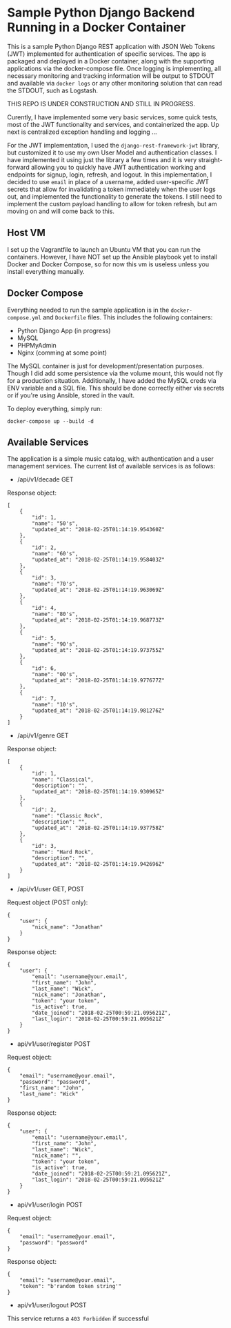 # Sample Python Django Backend Running in a Docker Container
This is a sample Python Django REST application with JSON Web Tokens (JWT) implemented for authentication of specific services. The app is packaged and deployed in a Docker container, along with the supporting applications via the docker-compose file. Once logging is implementing, all necessary monitoring and tracking information will be output to STDOUT and available via `docker logs` or any other monitoring solution that can read the STDOUT, such as Logstash.

THIS REPO IS UNDER CONSTRUCTION AND STILL IN PROGRESS.

Curently, I have implemented some very basic services, some quick tests, most of the JWT functionality and services, and containerized the app. Up next is centralized exception handling and logging ...

For the JWT implementation, I used the `django-rest-framework-jwt` library, but customized it to use my own User Model and authentication classes. I have implemented it using just the library a few times and it is very straight-forward allowing you to quickly have JWT authentication working and endpoints for signup, login, refresh, and logout. In this implementation, I decided to use `email` in place of a username, added user-specific JWT secrets that allow for invalidating a token immediately when the user logs out, and implemented the functionality to generate the tokens. I still need to implement the custom payload handling to allow for token refresh, but am moving on and will come back to this.

## Host VM
I set up the Vagrantfile to launch an Ubuntu VM that you can run the containers. However, I have NOT set up the Ansible playbook yet to install Docker and Docker Compose, so for now this vm is useless unless you install everything manually.

## Docker Compose
Everything needed to run the sample application is in the `docker-compose.yml` and `Dockerfile` files. This includes the following containers:

* Python Django App (in progress)
* MySQL
* PHPMyAdmin
* Nginx (comming at some point)

The MySQL container is just for development/presentation purposes. Though I did add some persistence via the volume mount, this would not fly for a production situation. Additionally, I have added the MySQL creds via ENV variable and a SQL file. This should be done correctly either via secrets or if you're using Ansible, stored in the vault.

To deploy everything, simply run:

`docker-compose up --build -d`

## Available Services
The application is a simple music catalog, with authentication and a user management services. The current list of available services is as follows:

- /api/v1/decade        GET

Response object:
```
[
    {
        "id": 1,
        "name": "50's",
        "updated_at": "2018-02-25T01:14:19.954360Z"
    },
    {
        "id": 2,
        "name": "60's",
        "updated_at": "2018-02-25T01:14:19.958403Z"
    },
    {
        "id": 3,
        "name": "70's",
        "updated_at": "2018-02-25T01:14:19.963069Z"
    },
    {
        "id": 4,
        "name": "80's",
        "updated_at": "2018-02-25T01:14:19.968773Z"
    },
    {
        "id": 5,
        "name": "90's",
        "updated_at": "2018-02-25T01:14:19.973755Z"
    },
    {
        "id": 6,
        "name": "00's",
        "updated_at": "2018-02-25T01:14:19.977677Z"
    },
    {
        "id": 7,
        "name": "10's",
        "updated_at": "2018-02-25T01:14:19.981276Z"
    }
]
```
- /api/v1/genre         GET

Response object:
```
[
    {
        "id": 1,
        "name": "Classical",
        "description": "",
        "updated_at": "2018-02-25T01:14:19.930965Z"
    },
    {
        "id": 2,
        "name": "Classic Rock",
        "description": "",
        "updated_at": "2018-02-25T01:14:19.937758Z"
    },
    {
        "id": 3,
        "name": "Hard Rock",
        "description": "",
        "updated_at": "2018-02-25T01:14:19.942696Z"
    }
]
```
- /api/v1/user          GET, POST

Request object (POST only):
```
{
	"user": {
		"nick_name": "Jonathan"
	}
}
```

Response object:
```
{
    "user": {
        "email": "username@your.email",
        "first_name": "John",
        "last_name": "Wick",
        "nick_name": "Jonathan",
        "token": "your token",
        "is_active": true,
        "date_joined": "2018-02-25T00:59:21.095621Z",
        "last_login": "2018-02-25T00:59:21.095621Z"
    }
}
```
- api/v1/user/register  POST

Request object:
```
{
	"email": "username@your.email",
	"password": "password",
	"first_name": "John",
	"last_name": "Wick"
}
```

Response object:
```
{
    "user": {
        "email": "username@your.email",
        "first_name": "John",
        "last_name": "Wick",
        "nick_name": "",
        "token": "your token",
        "is_active": true,
        "date_joined": "2018-02-25T00:59:21.095621Z",
        "last_login": "2018-02-25T00:59:21.095621Z"
    }
}
```
- api/v1/user/login     POST

Request object:
```
{
	"email": "username@your.email",
	"password": "password"
}
```

Response object:
```
{
    "email": "username@your.email",
    "token": "b'random token string'"
}
```
- api/v1/user/logout    POST

This service returns a `403 Forbidden` if successful

